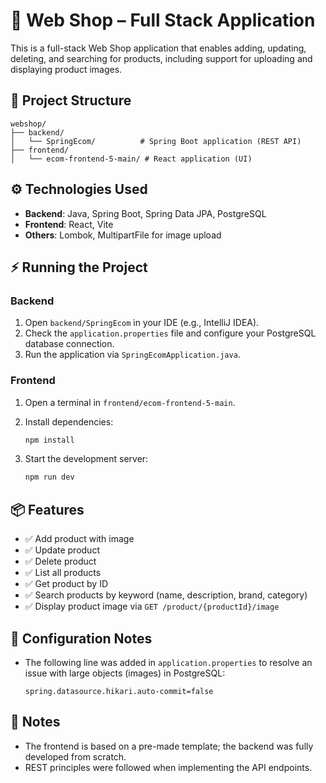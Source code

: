 # 🛒 Web Shop – Full Stack Application

This is a full-stack Web Shop application that enables adding, updating, deleting, and searching for products, including support for uploading and displaying product images.

## 📁 Project Structure

```
webshop/
├── backend/
│   └── SpringEcom/          # Spring Boot application (REST API)
├── frontend/
│   └── ecom-frontend-5-main/ # React application (UI)
```

## ⚙️ Technologies Used

* **Backend**: Java, Spring Boot, Spring Data JPA, PostgreSQL
* **Frontend**: React, Vite
* **Others**: Lombok, MultipartFile for image upload

## ⚡ Running the Project

### Backend

1. Open `backend/SpringEcom` in your IDE (e.g., IntelliJ IDEA).
2. Check the `application.properties` file and configure your PostgreSQL database connection.
3. Run the application via `SpringEcomApplication.java`.

### Frontend

1. Open a terminal in `frontend/ecom-frontend-5-main`.

2. Install dependencies:

   ```bash
   npm install
   ```

3. Start the development server:

   ```bash
   npm run dev
   ```

## 📦 Features

* ✅ Add product with image
* ✅ Update product
* ✅ Delete product
* ✅ List all products
* ✅ Get product by ID
* ✅ Search products by keyword (name, description, brand, category)
* ✅ Display product image via `GET /product/{productId}/image`

## 🔧 Configuration Notes

* The following line was added in `application.properties` to resolve an issue with large objects (images) in PostgreSQL:

  ```
  spring.datasource.hikari.auto-commit=false
  ```

## 📌 Notes

* The frontend is based on a pre-made template; the backend was fully developed from scratch.
* REST principles were followed when implementing the API endpoints.
